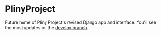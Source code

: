# PlinyProject

Future home of Pliny Project's revised Django app and interface. You'll see
the most updates on the [develop branch](https://github.com/bwhicks/PlinyProject/tree/develop).
